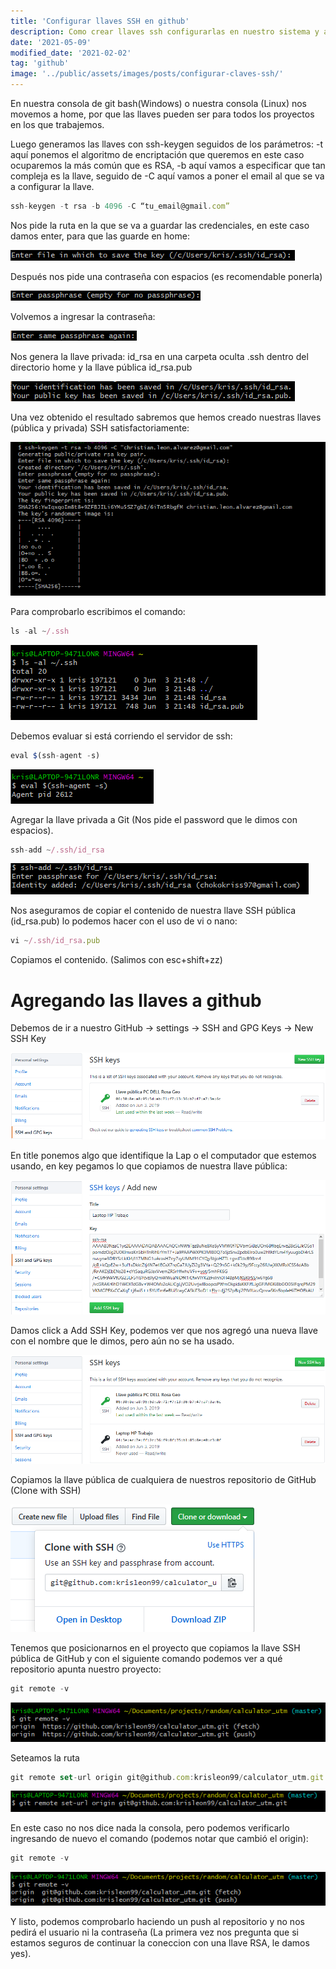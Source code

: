 ```yaml
---
title: 'Configurar llaves SSH en github'
description: Como crear llaves ssh configurarlas en nuestro sistema y agregarlas a github
date: '2021-05-09'
modified_date: '2021-02-02'
tag: 'github'
image: '../public/assets/images/posts/configurar-claves-ssh/'
---
```



En nuestra consola de git bash(Windows) o nuestra consola (Linux) nos movemos a home, por que las llaves pueden ser para todos los proyectos en los que trabajemos.

Luego generamos las llaves con ssh-keygen seguidos de los parámetros: -t aquí ponemos el algoritmo de encriptación que queremos en este caso ocuparemos la más común que es RSA, -b aquí vamos a especificar que tan compleja es la llave, seguido de -C aquí vamos a poner el email al que se va a configurar la llave.

```js
ssh-keygen -t rsa -b 4096 -C “tu_email@gmail.com”
```

Nos pide la ruta en la que se va a guardar las credenciales, en este caso damos enter, para que las guarde en home:

![configurar clave SSH](https://raw.githubusercontent.com/Kapelu/blog-kapelu/main/public/assets/images/posts/configurar-claves-ssh/Configurar%20clave%20SSH-01.png?token=GHSAT0AAAAAACQXCBN4P5PZI35IY4AWJ7BIZQ3OIVA)

Después nos pide una contraseña con espacios (es recomendable ponerla)

![configurar clave SSH](https://github.com/Kapelu/blog-kapelu/blob/main/public/assets/images/posts/configurar-claves-ssh/Configurar%20clave%20SSH-02.png?raw=true)

Volvemos a ingresar la contraseña:

![configurar clave SSH](https://github.com/Kapelu/blog-kapelu/blob/main/public/assets/images/posts/configurar-claves-ssh/Configurar%20clave%20SSH-03.png?raw=true)

Nos genera la llave privada: id_rsa en una carpeta oculta .ssh dentro del directorio home y la llave pública id_rsa.pub

![configurar clave SSH](https://github.com/Kapelu/blog-kapelu/blob/main/public/assets/images/posts/configurar-claves-ssh/Configurar%20clave%20SSH-04.png?raw=true)

Una vez obtenido el resultado sabremos que hemos creado nuestras llaves (pública y privada) SSH satisfactoriamente:

![configurar clave SSH](https://github.com/Kapelu/blog-kapelu/blob/main/public/assets/images/posts/configurar-claves-ssh/Configurar%20clave%20SSH-05.png?raw=true)

Para comprobarlo escribimos el comando:
```js
ls -al ~/.ssh
```

![configurar clave SSH](https://github.com/Kapelu/blog-kapelu/blob/main/public/assets/images/posts/configurar-claves-ssh/Configurar%20clave%20SSH-06.png?raw=true)

Debemos evaluar si está corriendo el servidor de ssh:
```js
eval $(ssh-agent -s)
```

![configurar clave SSH](https://github.com/Kapelu/blog-kapelu/blob/main/public/assets/images/posts/configurar-claves-ssh/Configurar%20clave%20SSH-07.png?raw=true)

Agregar la llave privada a Git (Nos pide el password que le dimos con espacios).
```js
ssh-add ~/.ssh/id_rsa
```

![configurar clave SSH](https://github.com/Kapelu/blog-kapelu/blob/main/public/assets/images/posts/configurar-claves-ssh/Configurar%20clave%20SSH-08.png?raw=true)

Nos aseguramos de copiar el contenido de nuestra llave SSH pública (id_rsa.pub)
lo podemos hacer con el uso de vi o nano:
```js
vi ~/.ssh/id_rsa.pub
```
Copiamos el contenido. (Salimos con esc+shift+zz)

# Agregando las llaves a github

Debemos de ir a nuestro GitHub → settings → SSH and GPG Keys → New SSH Key

![configurar clave SSH](https://github.com/Kapelu/blog-kapelu/blob/main/public/assets/images/posts/configurar-claves-ssh/Configurar%20clave%20SSH-09.png?raw=true)

En title ponemos algo que identifique la Lap o el computador que estemos usando, en key pegamos lo que copiamos de nuestra llave pública:

![configurar clave SSH](https://github.com/Kapelu/blog-kapelu/blob/main/public/assets/images/posts/configurar-claves-ssh/Configurar%20clave%20SSH-10.png?raw=true)

Damos click a Add SSH Key, podemos ver que nos agregó una nueva llave con el nombre que le dimos, pero aún no se ha usado.

![configurar clave SSH](https://github.com/Kapelu/blog-kapelu/blob/main/public/assets/images/posts/configurar-claves-ssh/Configurar%20clave%20SSH-11.png?raw=true)

Copiamos la llave pública de cualquiera de nuestros repositorio de GitHub (Clone with SSH)

![configurar clave SSH](https://github.com/Kapelu/blog-kapelu/blob/main/public/assets/images/posts/configurar-claves-ssh/Configurar%20clave%20SSH-12.png?raw=true)

Tenemos que posicionarnos en el proyecto que copiamos la llave SSH pública de GitHub y con el siguiente comando podemos ver a qué repositorio apunta nuestro proyecto:
```js
git remote -v
```

![configurar clave SSH](https://github.com/Kapelu/blog-kapelu/blob/main/public/assets/images/posts/configurar-claves-ssh/Configurar%20clave%20SSH-13.png?raw=true)

Seteamos la ruta
```js
git remote set-url origin git@github.com:krisleon99/calculator_utm.git
```

![configurar clave SSH](https://github.com/Kapelu/blog-kapelu/blob/main/public/assets/images/posts/configurar-claves-ssh/Configurar%20clave%20SSH-14.png?raw=true)

En este caso no nos dice nada la consola, pero podemos verificarlo ingresando de nuevo el comando (podemos notar que cambió el origin):
```js
git remote -v
```

![configurar clave SSH](https://github.com/Kapelu/blog-kapelu/blob/main/public/assets/images/posts/configurar-claves-ssh/Configurar%20clave%20SSH-15.png?raw=true)

Y listo, podemos comprobarlo haciendo un push al repositorio y no nos pedirá el usuario ni la contraseña (La primera vez nos pregunta que si estamos seguros de continuar la coneccion con una llave RSA, le damos yes).